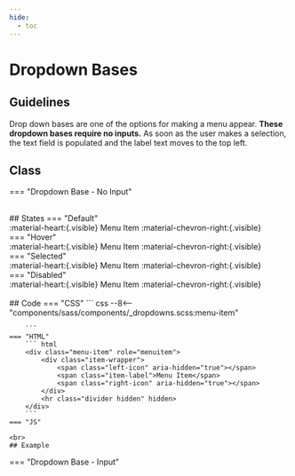 ```yaml
---
hide:
  - toc
---
```


# **Dropdown Bases**
## Guidelines
Drop down bases are one of the options for making a menu appear. **These dropdown bases require no inputs.** As soon as the user makes a selection, the text field is populated and the label text moves to the top left.

## Class
=== "Dropdown Base - No Input"
    <div class="btn-grid-1">
        <div class="grid-items">
        </div>
    </div>
    <br>
    ## States
    === "Default"
        <div class="btn-grid-1">
            <div class="grid-items">
                <div class="menu-item" role="menuitem">
                    <div class="item-wrapper">
                        <span class="left-icon" aria-hidden="true">
                        :material-heart:{.visible}
                        </span>
                        <span class="item-label">Menu Item</span>
                        <span class="right-icon" aria-hidden="true">
                        :material-chevron-right:{.visible}
                        </span>
                    </div>
                    <hr class="divider hidden" hidden>
                </div>
            </div>
        </div>
    === "Hover"
        <div class="btn-grid-1">
            <div class="grid-items">
                <div class="menu-item hover" role="menuitem">
                    <div class="item-wrapper">
                        <span class="left-icon" aria-hidden="true">
                        :material-heart:{.visible}
                        </span>
                        <span class="item-label">Menu Item</span>
                        <span class="right-icon" aria-hidden="true">
                        :material-chevron-right:{.visible}
                        </span>
                    </div>
                    <hr class="divider hidden" hidden>
                </div>
            </div>
        </div>
    === "Selected"
        <div class="btn-grid-1">
            <div class="grid-items">
                <div class="menu-item selected" role="menuitem">
                    <div class="item-wrapper">
                        <span class="left-icon" aria-hidden="true">
                        :material-heart:{.visible}
                        </span>
                        <span class="item-label">Menu Item</span>
                        <span class="right-icon" aria-hidden="true">
                        :material-chevron-right:{.visible}
                        </span>
                    </div>
                    <hr class="divider hidden" hidden>
                </div>
            </div>
        </div>
    === "Disabled"
        <div class="btn-grid-1">
            <div class="grid-items">
                <div class="menu-item disabled" role="menuitem">
                    <div class="item-wrapper">
                        <span class="left-icon" aria-hidden="true">
                        :material-heart:{.visible}
                        </span>
                        <span class="item-label">Menu Item</span>
                        <span class="right-icon" aria-hidden="true">
                        :material-chevron-right:{.visible}
                        </span>
                    </div>
                    <hr class="divider hidden" hidden>
                </div>
            </div>
        </div>
    <br>
    ## Code
    === "CSS"
        ``` css
        --8<-- "components/sass/components/_dropdowns.scss:menu-item"

        ```
    === "HTML"
        ``` html
        <div class="menu-item" role="menuitem">
            <div class="item-wrapper">
                <span class="left-icon" aria-hidden="true"></span>
                <span class="item-label">Menu Item</span>
                <span class="right-icon" aria-hidden="true"></span>
            </div>
            <hr class="divider hidden" hidden>
        </div>
        ```
    === "JS"

    <br>
    ## Example

=== "Dropdown Base - Input"
